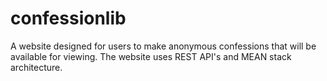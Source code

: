 # confessionlib
A website designed for users to make anonymous confessions that will be 
available for viewing.
The website uses REST API's and MEAN stack architecture.
